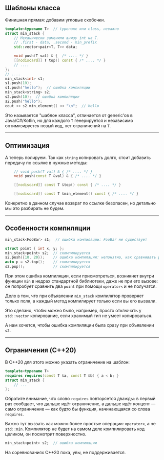 ## Шаблоны класса
Финишная прямая: добавим угловые скобочки.

```c++
template<typename T>  // typename или class, неважно
struct min_stack {
    // Механически заменили внизу int на T.
    // .first - data, .second - min_prefix
    std::vector<pair<T, T>> data;

    void push(T val) & {  /* .... */ }
    [[nodiscard]] T top() const { /* .... */ }
    // ....
};
// ....
min_stack<int> s1;
s1.push(10);
s1.push("hello");  // ошибка компиляции
min_stack<string> s2;
s2.push(10);  // ошибка компиляции
s2.push("hello");
cout << s2.min_element() << "\n";  // hello
```

Это называется "шаблон класса", отличается от generic'ов в Java/C#/Kotlin, но для каждого `T` генерируется
и независимо оптимизируется новый код, нет ограничений на `T`.

---
## Оптимизация
А теперь полируем.
Так как `string` копировать долго, стоит добавить
передачу по ссылке в нужные методы:

```c++
    // void push(T val) & { /* .... */ }
    void push(const T &val) & { /* .... */ }

    [[nodiscard]] const T &top() const { /* .... */ }

    [[nodiscard]] const T &min_element() const { /* .... */ }
```

Конкретно в данном случае возврат по ссылке безопасен,
но детально мы это разбирать не будем.

---
## Особенности компиляции
```c++
min_stack<FooBar> s1;  // ошибка компиляции: FooBar не существует
```

```c++
struct point { int x, y; };
min_stack<point> s2;  // скомпилируется
s2.push({10, 20});    // ошибка компиляции: непонятно, как сравнивать point.
auto p = s2.top();    // скомпилируется
s2.pop();             // скомпилируется
```

При этом ошибка компиляции, если присмотреться,
возникнет внутри функции `min` в недрах стандартной библиотеки, даже не при его вызове:
он попробует сравнить два `point` при помощи `operator<` и не получатся.

Дело в том, что при объявлении `min_stack` компилятор проверяет только поля,
а каждый метод компилирует только если вы его вызвали.

Это сделано, чтобы можно было, например, просто отключать у
`std::vector` копирование, если хранимый тип не умеет копироваться.

А нам хочется, чтобы ошибка компиляции была сразу при объявлении `s2`.

---
## Ограничения (C++20)
В C++20 для этого можно указать ограничение на шаблон:

```c++
template<typename T>
requires requires(const T &a, const T &b) { a < b; }
struct min_stack {
    // ...
};
```

Обратите внимание, что слово `requires` повторяется дважды:
в первый раз сообщает, что дальше идёт ограничение,
а дальше идёт концепт — само ограничение — как будто бы функция, начинающаяся со слова `requires`.

Важно тут вызвать как можно более простые операции: `operator<`, а не `std::min`.
Компилятор не будет на самом деле компилировать код целиком,
он посмотрит поверхностно.

```c++
min_stack<point> s2;  // ошибка компиляции
```

На соревнованиях C++20 пока, увы, не поддерживается.
